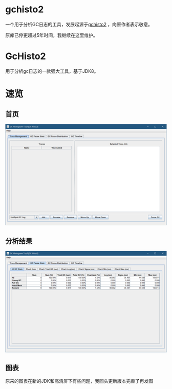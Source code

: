 # gchisto2
一个用于分析GC日志的工具，发展起源于[gchisto2](https://github.com/wengyingjian/gchisto.git) ，向原作者表示敬意。

原库已停更超过5年时间，我继续在这里维护。

# GcHisto2
用于分析gc日志的一款强大工具，基于JDK8。 

# 速览
## 首页
![blockchain](assets/gc-histor2-major.png "首页图")

## 分析结果
![blockchain](assets/gc-stats.png "分析结果")

## 图表
原来的图表在新的JDK和高清屏下有些问题，我回头更新版本完善了再发图